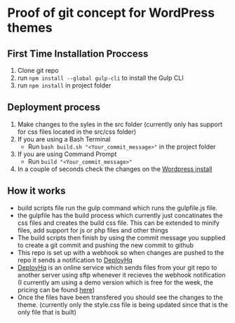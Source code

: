 # Proof of git concept for WordPress themes

## First Time Installation Proccess 

1. Clone git repo
2. run `npm install --global gulp-cli` to install the Gulp CLI
3. run `npm install` in project folder

## Deployment process


1. Make changes to the syles in the src folder (currently only has support for css files located in the src/css folder)
1. If you are using a Bash Terminal
    * Run `bash build.sh "<Your_commit_message>"` in the project folder
3. If you are using Command Prompt
    * Run `build "<Your_commit_message>"`
3. In a couple of seconds check the changes on the [Wordpress install](http://virtualtest.wpengine.com/?page_id=4)

## How it works

* build scripts file run the gulp command which runs the gulpfile.js file.
* the gulpfile has the build process which currently just concatinates the css files and creates the build css file.  This can be extended to minify files, add support for js or php files and other things
* The build scripts then finish by using the commit message you supplied to create a git commit and pushing the new commit to github
* This repo is set up with a webhook so when changes are pushed to the repo it sends a notification to [DeployHq](https://www.deployhq.com/)
* [DeployHq](https://www.deployhq.com/) is an online service which sends files from your git repo to another server using sftp whenever it recieves the webhook notification (I currently am using a demo version which is free for the week, the pricing can be found [here](https://www.deployhq.com/pricing))
* Once the files have been transfered you should see the changes to the theme.  (currently only the style.css file is being updated since that is the only file that is built)